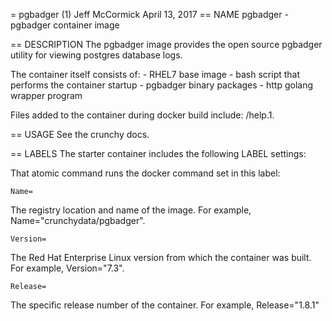 = pgbadger (1)
Jeff McCormick
April 13, 2017
== NAME
pgbadger - pgbadger container image

== DESCRIPTION
The pgbadger image provides the open source pgbadger utility for
viewing postgres database logs.

The container itself consists of:
    - RHEL7 base image
    - bash script that performs the container startup
    - pgbadger binary packages
    - http golang wrapper program

Files added to the container during docker build include: /help.1.

== USAGE
See the crunchy docs.


== LABELS
The starter container includes the following LABEL settings:

That atomic command runs the docker command set in this label:

`Name=`

The registry location and name of the image. For example, Name="crunchydata/pgbadger".

`Version=`

The Red Hat Enterprise Linux version from which the container was built. For example, Version="7.3".

`Release=`

The specific release number of the container. For example, Release="1.8.1"
